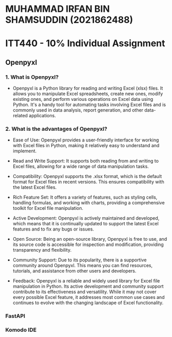 # MUHAMMAD IRFAN BIN SHAMSUDDIN (2021862488)
 
# ITT440 - 10% Individual Assignment


## Openpyxl
### 1. What is Openpyxl?
- Openpyxl is a Python library for reading and writing Excel (xlsx) files. It allows you to manipulate Excel spreadsheets, create new ones, modify existing ones, and perform various operations on Excel data using Python. It's a handy tool for automating tasks involving Excel files and is commonly used in data analysis, report generation, and other data-related applications.

### 2. What is the advantages of Openpyxl?
- Ease of Use: Openpyxl provides a user-friendly interface for working with Excel files in Python, making it relatively easy to understand and implement.

- Read and Write Support: It supports both reading from and writing to Excel files, allowing for a wide range of data manipulation tasks.

- Compatibility: Openpyxl supports the .xlsx format, which is the default format for Excel files in recent versions. This ensures compatibility with the latest Excel files.

- Rich Feature Set: It offers a variety of features, such as styling cells, handling formulas, and working with charts, providing a comprehensive toolkit for Excel file manipulation.

- Active Development: Openpyxl is actively maintained and developed, which means that it is continually updated to support the latest Excel features and to fix any bugs or issues.

- Open Source: Being an open-source library, Openpyxl is free to use, and its source code is accessible for inspection and modification, providing transparency and flexibility.

- Community Support: Due to its popularity, there is a supportive community around Openpyxl. This means you can find resources, tutorials, and assistance from other users and developers.

- Feedback: Openpyxl is a reliable and widely used library for Excel file manipulation in Python. Its active development and community support contribute to its effectiveness and versatility. While it may not cover every possible Excel feature, it addresses most common use cases and continues to evolve with the changing landscape of Excel functionality.
### FastAPI

### Komodo IDE
